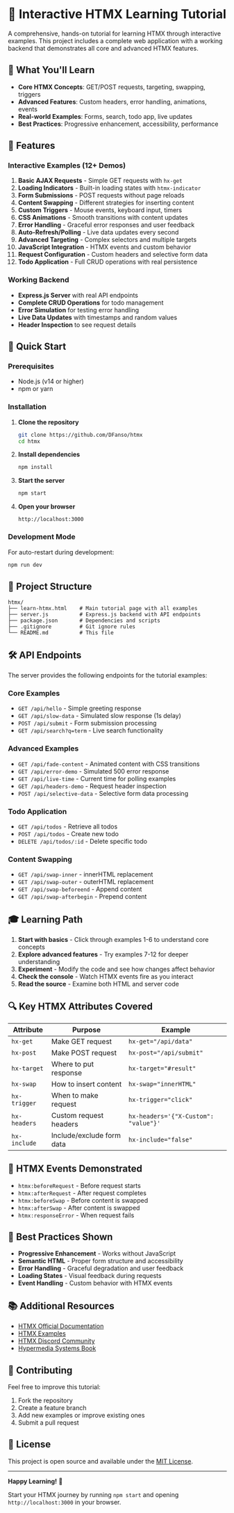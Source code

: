 # 🚀 Interactive HTMX Learning Tutorial

A comprehensive, hands-on tutorial for learning HTMX through interactive examples. This project includes a complete web application with a working backend that demonstrates all core and advanced HTMX features.

## 📖 What You'll Learn

- **Core HTMX Concepts**: GET/POST requests, targeting, swapping, triggers
- **Advanced Features**: Custom headers, error handling, animations, events
- **Real-world Examples**: Forms, search, todo app, live updates
- **Best Practices**: Progressive enhancement, accessibility, performance

## 🎯 Features

### Interactive Examples (12+ Demos)
1. **Basic AJAX Requests** - Simple GET requests with `hx-get`
2. **Loading Indicators** - Built-in loading states with `htmx-indicator`
3. **Form Submissions** - POST requests without page reloads
4. **Content Swapping** - Different strategies for inserting content
5. **Custom Triggers** - Mouse events, keyboard input, timers
6. **CSS Animations** - Smooth transitions with content updates
7. **Error Handling** - Graceful error responses and user feedback
8. **Auto-Refresh/Polling** - Live data updates every second
9. **Advanced Targeting** - Complex selectors and multiple targets
10. **JavaScript Integration** - HTMX events and custom behavior
11. **Request Configuration** - Custom headers and selective form data
12. **Todo Application** - Full CRUD operations with real persistence

### Working Backend
- **Express.js Server** with real API endpoints
- **Complete CRUD Operations** for todo management
- **Error Simulation** for testing error handling
- **Live Data Updates** with timestamps and random values
- **Header Inspection** to see request details

## 🚀 Quick Start

### Prerequisites
- Node.js (v14 or higher)
- npm or yarn

### Installation

1. **Clone the repository**
   ```bash
   git clone https://github.com/DFanso/htmx
   cd htmx
   ```

2. **Install dependencies**
   ```bash
   npm install
   ```

3. **Start the server**
   ```bash
   npm start
   ```

4. **Open your browser**
   ```
   http://localhost:3000
   ```

### Development Mode
For auto-restart during development:
```bash
npm run dev
```

## 📁 Project Structure

```
htmx/
├── learn-htmx.html    # Main tutorial page with all examples
├── server.js          # Express.js backend with API endpoints
├── package.json       # Dependencies and scripts
├── .gitignore         # Git ignore rules
└── README.md          # This file
```

## 🛠 API Endpoints

The server provides the following endpoints for the tutorial examples:

### Core Examples
- `GET /api/hello` - Simple greeting response
- `GET /api/slow-data` - Simulated slow response (1s delay)
- `POST /api/submit` - Form submission processing
- `GET /api/search?q=term` - Live search functionality

### Advanced Examples
- `GET /api/fade-content` - Animated content with CSS transitions
- `GET /api/error-demo` - Simulated 500 error response
- `GET /api/live-time` - Current time for polling examples
- `GET /api/headers-demo` - Request header inspection
- `POST /api/selective-data` - Selective form data processing

### Todo Application
- `GET /api/todos` - Retrieve all todos
- `POST /api/todos` - Create new todo
- `DELETE /api/todos/:id` - Delete specific todo

### Content Swapping
- `GET /api/swap-inner` - innerHTML replacement
- `GET /api/swap-outer` - outerHTML replacement
- `GET /api/swap-beforeend` - Append content
- `GET /api/swap-afterbegin` - Prepend content

## 🎓 Learning Path

1. **Start with basics** - Click through examples 1-6 to understand core concepts
2. **Explore advanced features** - Try examples 7-12 for deeper understanding
3. **Experiment** - Modify the code and see how changes affect behavior
4. **Check the console** - Watch HTMX events fire as you interact
5. **Read the source** - Examine both HTML and server code

## 🔍 Key HTMX Attributes Covered

| Attribute | Purpose | Example |
|-----------|---------|---------|
| `hx-get` | Make GET request | `hx-get="/api/data"` |
| `hx-post` | Make POST request | `hx-post="/api/submit"` |
| `hx-target` | Where to put response | `hx-target="#result"` |
| `hx-swap` | How to insert content | `hx-swap="innerHTML"` |
| `hx-trigger` | When to make request | `hx-trigger="click"` |
| `hx-headers` | Custom request headers | `hx-headers='{"X-Custom": "value"}'` |
| `hx-include` | Include/exclude form data | `hx-include="false"` |

## 🎨 HTMX Events Demonstrated

- `htmx:beforeRequest` - Before request starts
- `htmx:afterRequest` - After request completes
- `htmx:beforeSwap` - Before content is swapped
- `htmx:afterSwap` - After content is swapped
- `htmx:responseError` - When request fails

## 🌟 Best Practices Shown

- **Progressive Enhancement** - Works without JavaScript
- **Semantic HTML** - Proper form structure and accessibility
- **Error Handling** - Graceful degradation and user feedback
- **Loading States** - Visual feedback during requests
- **Event Handling** - Custom behavior with HTMX events

## 📚 Additional Resources

- [HTMX Official Documentation](https://htmx.org/docs/)
- [HTMX Examples](https://htmx.org/examples/)
- [HTMX Discord Community](https://htmx.org/discord)
- [Hypermedia Systems Book](https://hypermedia.systems/)

## 🤝 Contributing

Feel free to improve this tutorial:

1. Fork the repository
2. Create a feature branch
3. Add new examples or improve existing ones
4. Submit a pull request

## 📝 License

This project is open source and available under the [MIT License](LICENSE).

---

**Happy Learning!** 🎉

Start your HTMX journey by running `npm start` and opening `http://localhost:3000` in your browser.